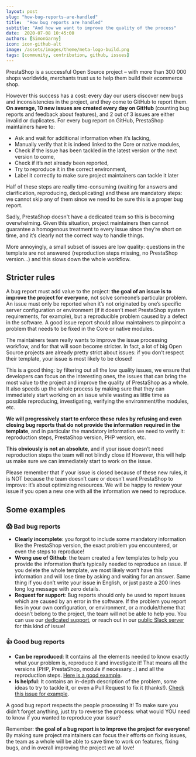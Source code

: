 ```yaml
---
layout: post
slug: "how-bug-reports-are-handled"
title:  "How bug reports are handled"
subtitle: "And how we want to improve the quality of the process"
date:  2020-07-08 10:45:00
authors: [SimonGarny]
icon: icon-github-alt
image: /assets/images/theme/meta-logo-build.png
tags: [community, contribution, github, issues]
---
```


PrestaShop is a successful Open Source project – with more than 300 000 shops worldwide, merchants trust us to help them build their ecommerce shop.

However this success has a cost: every day our users discover new bugs and inconsistencies in the project, and they come to GitHub to report them. **On average, 10 new issues are created every day on GitHub** (counting bug reports and feedback about features), and 2 out of 3 issues are either invalid or duplicates.
For every bug report on GitHub, PrestaShop maintainers have to:
- Ask and wait for additional information when it’s lacking,
- Manually verify that it is indeed linked to the Core or native modules,
- Check if the issue has been tackled in the latest version or the next version to come,
- Check if it’s not already been reported,
- Try to reproduce it in the correct environment,
- Label it correctly to make sure project maintainers can tackle it later

Half of these steps are really time-consuming (waiting for answers and clarification, reproducing, deduplicating) and these are mandatory steps: we cannot skip any of them since we need to be sure this is a proper bug report.

Sadly, PrestaShop doesn't have a dedicated team so this is becoming overwhelming. 
Given this situation, project maintainers then cannot guarantee a homogenous treatment to every issue since they’re short on time, and it’s clearly not the correct way to handle things. 

More annoyingly, a small subset of issues are low quality: questions in the template are not answered (reproduction steps missing, no PrestaShop version…) and this slows down the whole workflow.


## Stricter rules

A bug report must add value to the project: **the goal of an issue is to improve the project for everyone**, not solve someone’s particular problem. An issue must only be reported when it’s not originated by one’s specific server configuration or environment (if it doesn’t meet PrestaShop system requirements, for example), but a reproducible problem caused by a defect in the software. A good issue report should allow maintainers to pinpoint a problem that needs to be fixed in the Core or native modules.

The maintainers team really wants to improve the issue processing workflow, and for that will soon become stricter. In fact, a lot of big Open Source projects are already pretty strict about issues: if you don’t respect their template, your issue is most likely to be closed!

This is a good thing: by filtering out all the low quality issues, we ensure that developers can focus on the interesting ones, the issues that can bring the most value to the project and improve the quality of PrestaShop as a whole. It also speeds up the whole process by making sure that they can immediately start working on an issue while wasting as little time as possible reproducing, investigating, verifying the environment/the modules, etc.

**We will progressively start to enforce these rules by refusing and even closing bug reports that do not provide the information required in the template**, and in particular the mandatory information we need to verify it: reproduction steps, PrestaShop version, PHP version, etc.

**This obviously is not an absolute**, and if your issue doesn’t need reproduction steps the team will not blindly close it! However, this will help us make sure we can immediately start to work on the issue.

Please remember that if your issue is closed because of these new rules, it is NOT because the team doesn’t care or doesn’t want PrestaShop to improve: it’s about optimizing resources. We will be happy to review your issue if you open a new one with all the information we need to reproduce.


## Some examples


### :scream: Bad bug reports

- **Clearly incomplete**: you forgot to include some mandatory information like the PrestaShop version, the exact problem you encountered, or even the steps to reproduce!
- **Wrong use of Github**: the team created a few templates to help you provide the information that’s typically needed to reproduce an issue. If you delete the whole template, we most likely won’t have this information and will lose time by asking and waiting for an answer. Same thing if you don’t write your issue in English, or just paste a 200 lines long log message with zero details.
- **Request for support**: Bug reports should only be used to report issues which are caused by an error in the software. If the problem you report lies in your own configuration, or environment, or a module/theme that doesn’t belong to the project, the team will not be able to help you. You can use our [dedicated support](https://www.prestashop.com/fr/support), or reach out in our [public Slack server](https://github.com/PrestaShop/open-source/tree/master/slack) for this kind of issue!


### :+1: Good bug reports

- **Can be reproduced**: It contains all the elements needed to know exactly what your problem is, reproduce it and investigate it! That means all the versions (PHP, PrestaShop, module if necessary…) and all the reproduction steps. [Here is a good example](https://github.com/PrestaShop/PrestaShop/issues/19815).
- **Is helpful**: It contains an in-depth description of the problem, some ideas to try to tackle it, or even a Pull Request to fix it (thanks!). [Check this issue for example](https://github.com/PrestaShop/PrestaShop/issues/19822).

A good bug report respects the people processing it! To make sure you didn’t forget anything, just try to reverse the process: what would YOU need to know if you wanted to reproduce your issue?

Remember: **the goal of a bug report is to improve the project for everyone!** By making sure project maintainers can focus their efforts on fixing issues, the team as a whole will be able to save time to work on features, fixing bugs, and in overall improving the project we all love!
